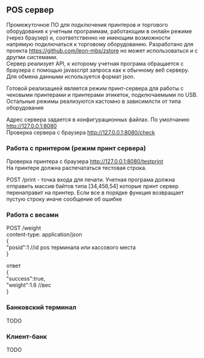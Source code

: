 ## POS сервер  

Промежуточное  ПО для подключения принтеров  и торгового оборудования к учетным  программам, работающим  в онлайн режиме (через браузер) 
и, соответственно не  имеющим  возможности напрямую подключаться  к  торговому  оборудованию. 
Разработано для проекта <https://github.com/leon-mbs/zstore> но может использоваться  и с другми системами.  
Сервер  реализует  API, к которому учетная програма  обращается  с браузера с помощью javascript запроса как  к  обычному  веб серверу. 
Для обмена  данными используется  формат json.

Готовой реализацией является  режим  принт-сервера для работы  с  чековыми  принтерами  и принтерами этикеток, подключаемыми  по  USB. 
Остальные  режимы реализуются  кастомно  в  зависимлсти от типа  оборудования  

Адрес сервера задается  в  конфигурационных файлах.  По умолчанию http://127.0.0.1:8080  
Проверка  сервера с  браузера  http://127.0.0.1:8080/check  

### Работа с  принтером  (режим принт сервера)
Проверка  принтера с  браузера  http://127.0.0.1:8080/testprint  
На принтере должна распечататься тестовая  строка.  

POST /print  - точка  входа для печати.  Учетная програма должна  отправить массив  байтов типа  [34,456,54]  которые  принт сервер 
перенаправит на принтер.  Если все  в  порядке  функция возвращает пустую строку иначе  сообщение об ошибке  


### Работа с весами
POST /weight  
content-type: application/json  
 {  
    "posid":1   //id pos терминала  или кассового места   
 } 
 
 ответ  
 {  
    "success":true,  
    "weight":1.6    //вес     
 } 


 ### Банковский  терминал  
 TODO    


 ### Клиент-банк
 TODO   
 
